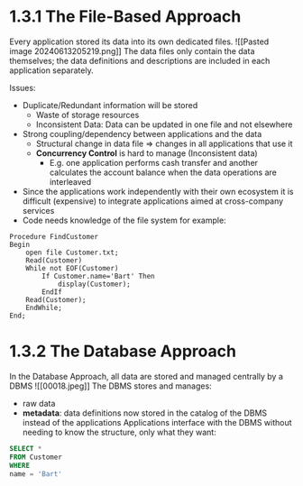 # 1.3.1 The File-Based Approach
Every application stored its data into its own dedicated files.
![[Pasted image 20240613205219.png]]
The data files only contain the data themselves; the data definitions and descriptions are included in each application separately.

Issues:
- Duplicate/Redundant information will be stored
	- Waste of storage resources
	- Inconsistent Data: Data can be updated in one file and not elsewhere
- Strong coupling/dependency between applications and the data
	- Structural change in data file => changes in all applications that use it
	- **Concurrency Control** is hard to manage (Inconsistent data)
		- E.g. one application performs cash transfer and another calculates the account balance when the data operations are interleaved
- Since the applications work independently with their own ecosystem it is difficult (expensive) to integrate applications aimed at cross-company services
- Code needs knowledge of the file system for example:
``` psuedocode
Procedure FindCustomer
Begin
	open file Customer.txt;
	Read(Customer)
	While not EOF(Customer)
		If Customer.name='Bart' Then
			display(Customer);
		EndIf
	Read(Customer);
	EndWhile;
End;
```

# 1.3.2 The Database Approach
In the Database Approach, all data are stored and managed centrally by a DBMS
![[00018.jpeg]]
The DBMS stores and manages:
- raw data
- **metadata**: data definitions now stored in the catalog of the DBMS instead of the applications
Applications interface with the DBMS without needing to know the structure, only what they want:
``` SQL
SELECT *
FROM Customer
WHERE
name = 'Bart'
```
